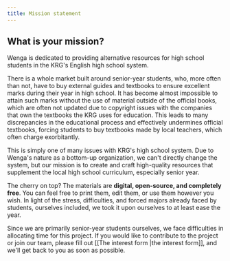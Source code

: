 ```yaml
---
title: Mission statement
---
```


## What is your mission?

Wenga is dedicated to providing alternative resources for high school students in the KRG's English high school system.

There is a whole market built around senior-year students, who, more often than not, have to buy external guides and textbooks to ensure excellent marks during their year in high school. It has become almost impossible to attain such marks without the use of material outside of the official books, which are often not updated due to copyright issues with the companies that own the textbooks the KRG uses for education. This leads to many discrepancies in the educational process and effectively undermines official textbooks, forcing students to buy textbooks made by local teachers, which often charge exorbitantly.

This is simply one of many issues with KRG's high school system. Due to Wenga's nature as a bottom-up organization, we can't directly change the system, but our mission is to create and craft high-quality resources that supplement the local high school curriculum, especially senior year.

The cherry on top? The materials are **digital, open-source, and completely free**. You can feel free to print them, edit them, or use them however you wish. In light of the stress, difficulties, and forced majors already faced by students, ourselves included, we took it upon ourselves to at least ease the year.

Since we are primarily senior-year students ourselves, we face difficulties in allocating time for this project. If you would like to contribute to the project or join our team, please fill out [[The interest form |the interest form]], and we'll get back to you as soon as possible.